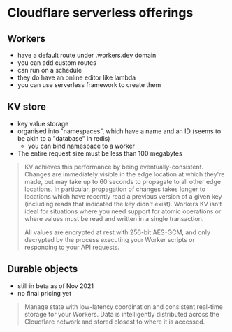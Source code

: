 # Cloudflare serverless offerings

## Workers

- have a default route under .workers.dev domain
- you can add custom routes
- can run on a schedule
- they do have an online editor like lambda
- you can use serverless framework to create them

## KV store

- key value storage
- organised into "namespaces", which have a name and an ID (seems to be akin to
  a "database" in redis)
    - you can bind namespace to a worker
- The entire request size must be less than 100 megabytes

> KV achieves this performance by being eventually-consistent. Changes are
> immediately visible in the edge location at which they're made, but may take
> up to 60 seconds to propagate to all other edge locations. In particular,
> propagation of changes takes longer to locations which have recently read a
> previous version of a given key (including reads that indicated the key didn't
> exist). Workers KV isn’t ideal for situations where you need support for
> atomic operations or where values must be read and written in a single
> transaction.
>
> All values are encrypted at rest with 256-bit AES-GCM, and only decrypted by
> the process executing your Worker scripts or responding to your API requests.

## Durable objects

- still in beta as of Nov 2021
- no final pricing yet

> Manage state with low-latency coordination and consistent real-time storage
> for your Workers. Data is intelligently distributed across the Cloudflare
> network and stored closest to where it is accessed.

